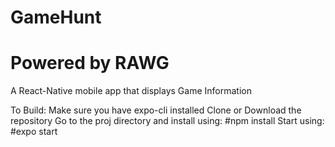 # GameHunt
# Powered by RAWG


  A React-Native mobile app that displays Game Information
  
  To Build:
  Make sure you have expo-cli installed
  Clone or Download the repository
  Go to the proj directory and install using:
  #npm install
  Start using:
  #expo start
  
